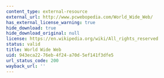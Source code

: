 ```yaml
---
content_type: external-resource
external_url: http://www.pcwebopedia.com/World_Wide_Web/
has_external_license_warning: true
hide_download: true
hide_download_original: null
license: https://en.wikipedia.org/wiki/All_rights_reserved
status: valid
title: World Wide Web
uid: 943eca22-76eb-4f24-a70d-5ef141f3dfe5
url_status_code: 200
wayback_url: ''
---
```

